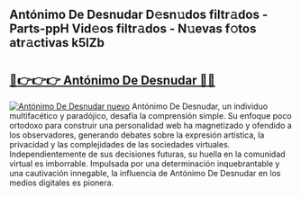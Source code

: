 ## Antónimo De Desnudar D𝚎sn𝚞dos filtr𝚊dos - Parts-ppH Vid𝚎os filtr𝚊dos - N𝚞evas f𝚘tos atr𝚊ctivas k5lZb

# <h2><a href="http://mb44a9.tromn.icu/?c=Ant%c3%b3nimo+De+Desnudar">🔗👉👉👉 Antónimo De Desnudar 🔗🔗</a></h2>

[![Antónimo De Desnudar nuevo](https://i.imgur.com/pEAQMta.gif)](http://mb44a9.tromn.icu/?c=Ant%c3%b3nimo+De+Desnudar)
Antónimo De Desnudar, un individuo multifacético y paradójico, desafía la comprensión simple. Su enfoque poco ortodoxo para construir una personalidad web ha magnetizado y ofendido a los observadores, generando debates sobre la expresión artística, la privacidad y las complejidades de las sociedades virtuales. Independientemente de sus decisiones futuras, su huella en la comunidad virtual es imborrable. Impulsada por una determinación inquebrantable y una cautivación innegable, la influencia de Antónimo De Desnudar en los medios digitales es pionera.
